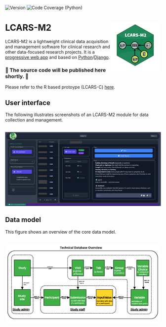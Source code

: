 ![Version](https://img.shields.io/badge/Version-2.8.2-blue) ![Code Coverage (Python)](https://img.shields.io/badge/Code_Coverage_(Python)-89%25-lightgreen.svg)
# LCARS-M2 <img src="man/figures/logo.png" align="right" width=160 height=160 alt="" />
LCARS-M2 is a lightweight clinical data acquisition and management software for clinical research and other data-focused research projects. It is a [progressive web app](https://en.wikipedia.org/wiki/Progressive_web_app) and based on [Python](https://www.python.org/)/[Django](https://www.djangoproject.com/).

### 🚀 The source code will be published here shortly. 🚀

Please refer to the R based protoype (LCARS-C) [here](https://github.com/hcstubbe/lcarsc).

## User interface
The following illustrates screenshots of an LCARS-M2 module for data collection and management.

<br>

<img src="man/figures/user_interface.png" alt="Overview of the user interface" />

## Data model
This figure shows an overview of the core data model.

<br>

<img src="man/figures/data_model_overview.png" alt="Overview of the core data model" />
